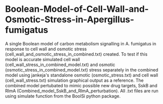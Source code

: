 # Boolean-Model-of-Cell-Wall-and-Osmotic-Stress-in-Apergillus-fumigatus
A single Boolean model of carbon metabolism signalling in A. fumigatus in response to cell wall and osmotic stress (cell_wall_and_osmotic_stress_in_combined.txt) created. To test if this model is accurate simulated cell wall (cell_wall_stress_in_combined_model.txt) and osmotic (osmotic_stress_in_combined_model.txt) stress separately in the combined model using jankeja's standalone osmotic (osmotic_stress.txt) and cell wall (cell_wall_stress.txt) simulation graphical output as a reference. The combined model pertubated to mimic possible new drug targets, SskB and RlmA (Combined_model_SskB_and_RlmA_perturbation). All .txt files are run using simulate function from the BoolSi python package. 
